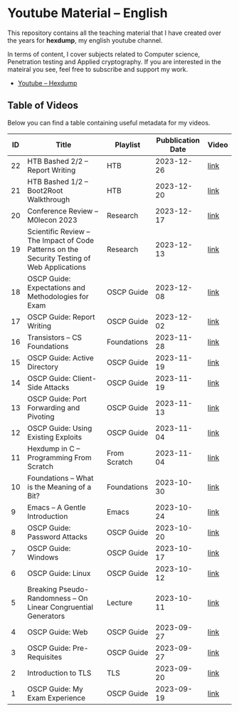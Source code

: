 # Youtube Material – English

This repository contains all the teaching material that I have created over the years for **hexdump**, my english youtube channel.

In terms of content, I cover subjects related to Computer science, Penetration testing and Applied cryptography. If you are interested in the mateiral you see, feel free to subscribe and support my work.

- [Youtube – Hexdump](https://www.youtube.com/channel/UCzPk3Dj63B6PIEifvVvDfBg)

## Table of Videos

Below you can find a table containing useful metadata for my videos.

| ID | Title | Playlist | Pubblication Date | Video | 
| ---|-------|----------|-------------------|-------| 
| 22 | HTB Bashed 2/2 – Report Writing | HTB | 2023-12-26 | [link](https://youtu.be/2OQTfLESniY) 
| 21 | HTB Bashed 1/2 – Boot2Root Walkthrough | HTB | 2023-12-20 | [link](https://youtu.be/5j67dhw-D1Q) 
| 20 | Conference Review – M0lecon 2023 | Research | 2023-12-17 | [link](https://youtu.be/ftIVhfdu9oQ) 
| 19 | Scientific Review – The Impact of Code Patterns on the Security Testing of Web Applications | Research | 2023-12-13 | [link](https://youtu.be/N65QYGc1Zo4) 
| 18 | OSCP Guide: Expectations and Methodologies for Exam | OSCP Guide | 2023-12-08 | [link](https://youtu.be/6jG22gXdo4I) 
| 17 | OSCP Guide: Report Writing | OSCP Guide | 2023-12-02 | [link](https://youtu.be/LaI8HXdf6sM) 
| 16 | Transistors – CS Foundations | Foundations | 2023-11-28 | [link](https://youtu.be/7SQ3E1UWdWQ) 
| 15 | OSCP Guide: Active Directory | OSCP Guide | 2023-11-19 | [link](https://youtu.be/26M3POQ_51A) 
| 14 | OSCP Guide: Client-Side Attacks | OSCP Guide | 2023-11-19 | [link](https://youtu.be/qBexs2GXCGw) 
| 13 | OSCP Guide: Port Forwarding and Pivoting | OSCP Guide | 2023-11-13 | [link](https://youtu.be/xn2poczX1rg) 
| 12 | OSCP Guide: Using Existing Exploits | OSCP Guide | 2023-11-04 | [link](https://youtu.be/RCDpxk3ym80) 
| 11 | Hexdump in C – Programming From Scratch | From Scratch | 2023-11-04 | [link](https://youtu.be/kI55YEU_LvY) 
| 10 | Foundations – What is the Meaning of a Bit? | Foundations | 2023-10-30 | [link](https://youtu.be/quvNfOmVKsE) 
| 9 | Emacs – A Gentle Introduction | Emacs | 2023-10-24 | [link](https://youtu.be/WHYCQmIlbxM) 
| 8 | OSCP Guide: Password Attacks | OSCP Guide | 2023-10-20 | [link](https://youtu.be/qaA2BgmL8VY) 
| 7 | OSCP Guide: Windows | OSCP Guide | 2023-10-17 | [link](https://youtu.be/7ggBhjHIDsY) 
| 6 | OSCP Guide: Linux | OSCP Guide | 2023-10-12 | [link](https://youtu.be/3nPlARBbKiU) 
| 5 | Breaking Pseudo-Randomness – On Linear Congruential Generators | Lecture | 2023-10-11 | [link](https://youtu.be/i6z2Fp0iEbE) 
| 4 | OSCP Guide: Web | OSCP Guide | 2023-09-27 | [link](https://youtu.be/3nPlARBbKiU) 
| 3 | OSCP Guide: Pre-Requisites | OSCP Guide | 2023-09-27 | [link](https://youtu.be/BZAYVhHOnBk) 
| 2 | Introduction to TLS | TLS | 2023-09-20 | [link](https://youtu.be/Wx9h5CkMwdU) 
| 1 | OSCP Guide: My Exam Experience | OSCP Guide | 2023-09-19 | [link](https://youtu.be/9mrf-WyzkpE)

